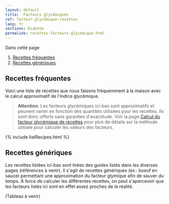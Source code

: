 ```yaml
---
layout: default
title:  Facteurs glycémiques
ref: facteur-glycémique-recettes
lang: fr
sections: Diabète
permalink: recettes-facteurs-glycemique.html
---
```

Dans cette page

1. [Recettes fréquentes](#recettes-fr%c3%a9quentes)
2. [Recettes génériques](#recettes-g%c3%a9n%c3%a9riques)

## Recettes fréquentes

Voici une liste de recettes que nous faisons fréquemment à la maison avec le calcul approximatif de l'indice glycémique.

>**Attention**: Les facteurs glycémiques ici-bas sont approximatifs et peuvent varier en fonction des quantités utilisées pour les recettes.
Ils sont donc offerts sans garanties d'exactitude.
Voir la page [Calcul du facteur glycémique de recettes]({{site.baseurl}}/calcul-facteur-glycemique.html) pour plus de détails sur la méthode utilisée pour calculer les valeurs des facteurs.

{% include listRecipes.html %}

## Recettes génériques

Les recettes listées ici-bas sont tirées des guides listés dans les diverses pages (références à venir).
Il s'agit de recettes génériques (ex.: boeuf en sauce) permettant une approximation du facteur glymique afin de sauver du temps.
À force de calculer les différentes recettes, on peut s'apercevoir que les facteurs listés ici sont en effet assez proches de la réalité.

(Tableau à venir)
